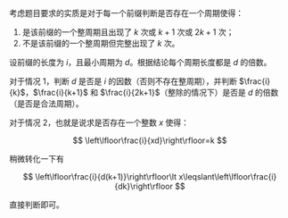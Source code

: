 考虑题目要求的实质是对于每一个前缀判断是否存在一个周期使得：

1. 是该前缀的一个整周期且出现了 $k$ 次或 $k+1$ 次或 $2k+1$ 次；
2. 不是该前缀的一个整周期但完整出现了 $k$ 次。

设前缀的长度为 $i$，且最小周期为 $d$。根据结论每个周期长度都是 $d$ 的倍数。

对于情况 1，判断 $d$ 是否是 $i$ 的因数（否则不存在整周期），并判断 $\frac{i}{k}$，$\frac{i}{k+1}$ 和 $\frac{i}{2k+1}$（整除的情况下）是否是 $d$ 的倍数（是否是合法周期）。

对于情况 2，也就是说求是否存在一个整数 $x$ 使得：

$$
\left\lfloor\frac{i}{xd}\right\rfloor=k
$$

稍微转化一下有

$$
\left\lfloor\frac{i}{d(k+1)}\right\rfloor\lt x\leqslant\left\lfloor\frac{i}{dk}\right\rfloor
$$

直接判断即可。
